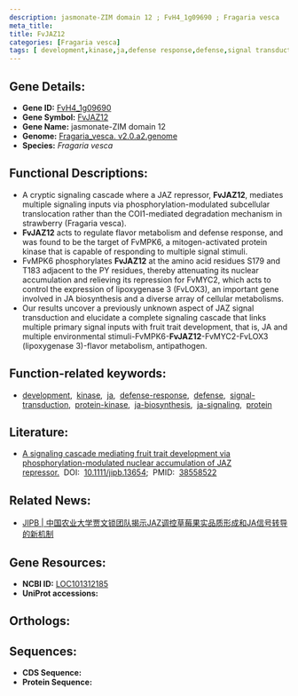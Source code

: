 ```yaml
---
description: jasmonate-ZIM domain 12 ; FvH4_1g09690 ; Fragaria vesca
meta_title:
title: FvJAZ12
categories: [Fragaria vesca]
tags: [ development,kinase,ja,defense response,defense,signal transduction,protein kinase,ja biosynthesis,ja signaling,protein ]
---
```


## Gene Details:
- **Gene ID:** [FvH4_1g09690]()
- **Gene Symbol:** <u>FvJAZ12</u>
- **Gene Name:** jasmonate-ZIM domain 12
- **Genome:** [Fragaria_vesca. v2.0.a2.genome]()
- **Species:** *Fragaria vesca*

## Functional Descriptions:
   - A cryptic signaling cascade where a JAZ repressor, **FvJAZ12**, mediates multiple signaling inputs via phosphorylation-modulated subcellular translocation rather than the COI1-mediated degradation mechanism in strawberry (Fragaria vesca).
   - **FvJAZ12** acts to regulate flavor metabolism and defense response, and was found to be the target of FvMPK6, a mitogen-activated protein kinase that is capable of responding to multiple signal stimuli.
   - FvMPK6 phosphorylates **FvJAZ12** at the amino acid residues S179 and T183 adjacent to the PY residues, thereby attenuating its nuclear accumulation and relieving its repression for FvMYC2, which acts to control the expression of lipoxygenase 3 (FvLOX3), an important gene involved in JA biosynthesis and a diverse array of cellular metabolisms.
   - Our results uncover a previously unknown aspect of JAZ signal transduction and elucidate a complete signaling cascade that links multiple primary signal inputs with fruit trait development, that is, JA and multiple environmental stimuli-FvMPK6-**FvJAZ12**-FvMYC2-FvLOX3 (lipoxygenase 3)-flavor metabolism, antipathogen.

## Function-related keywords:
   - [development](/tags/development/),&nbsp;&nbsp;[kinase](/tags/kinase/),&nbsp;&nbsp;[ja](/tags/ja/),&nbsp;&nbsp;[defense-response](/tags/defense-response/),&nbsp;&nbsp;[defense](/tags/defense/),&nbsp;&nbsp;[signal-transduction](/tags/signal-transduction/),&nbsp;&nbsp;[protein-kinase](/tags/protein-kinase/),&nbsp;&nbsp;[ja-biosynthesis](/tags/ja-biosynthesis/),&nbsp;&nbsp;[ja-signaling](/tags/ja-signaling/),&nbsp;&nbsp;[protein](/tags/protein/)

## Literature:
   - [A signaling cascade mediating fruit trait development via phosphorylation-modulated nuclear accumulation of JAZ repressor.](https://www.doi.org/10.1111/jipb.13654)&nbsp;&nbsp;DOI:&nbsp;&nbsp;[10.1111/jipb.13654](https://www.doi.org/10.1111/jipb.13654);&nbsp;&nbsp;PMID:&nbsp;&nbsp;[38558522](https://pubmed.ncbi.nlm.nih.gov/38558522/)

## Related News:
   - [JIPB | 中国农业大学贾文锁团队揭示JAZ调控草莓果实品质形成和JA信号转导的新机制](https://mp.weixin.qq.com/s?__biz=Mzg3MDEwNDEyMg==&mid=2247565947&idx=4&sn=4105c55216c91c3c99b0402f09cb9abb&chksm=cf744179c31ab92e134b878b6f253f28337f12c07b3590b27b78e148080195259a1e989922bc&scene=27#wechat_redirect)

## Gene Resources:
- **NCBI ID:**  [LOC101312185](https://www.ncbi.nlm.nih.gov/search/all/?term=LOC101312185)
- **UniProt accessions:**  [](https://www.uniprot.org/uniprotkb//entry)

## Orthologs:

## Sequences:
- **CDS Sequence:**
- **Protein Sequence:**
